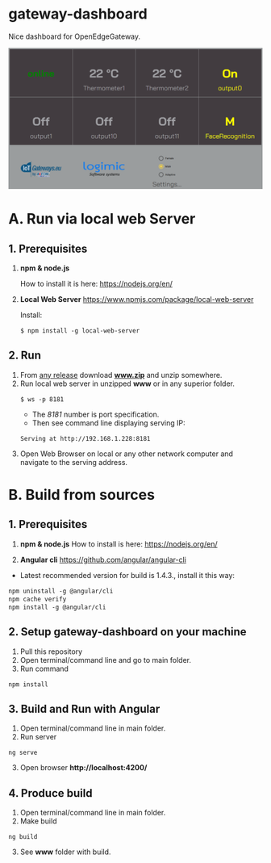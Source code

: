 # gateway-dashboard

Nice dashboard for OpenEdgeGateway.

![](./src/theme/screen.png)

# A. Run via local web Server

## 1. Prerequisites

1. **npm & node.js**

    How to install it is here: https://nodejs.org/en/

2. **Local Web Server** https://www.npmjs.com/package/local-web-server

    Install:
    ```
    $ npm install -g local-web-server
    ```

## 2. Run

1. From [any release](https://github.com/logimic/gateway-dashboard/releases) download **www.zip** and unzip somewhere.
2. Run local web server in unzipped **www** or in any superior folder.
    ```
    $ ws -p 8181
    ```
    * The _8181_ number is port specification.
    * Then see command line displaying serving IP:
    ```
    Serving at http://192.168.1.228:8181
    ```
3. Open Web Browser on local or any other network computer and navigate to the serving address.

# B. Build from sources

## 1. Prerequisites

1. **npm & node.js**
How to install is here: https://nodejs.org/en/

2. **Angular cli** https://github.com/angular/angular-cli

* Latest recommended version for build is 1.4.3., install it this way:
```
npm uninstall -g @angular/cli
npm cache verify
npm install -g @angular/cli
```

## 2. Setup gateway-dashboard on your machine

1. Pull this repository
2. Open terminal/command line and go to main folder.
3. Run command

```
npm install
```

## 3. Build and Run with Angular

1.  Open terminal/command line in main folder.
2. Run server
```
ng serve
```
3. Open browser **http://localhost:4200/**

## 4. Produce build

1.  Open terminal/command line in main folder.
2. Make build
```
ng build
```
3. See **www** folder with build.
